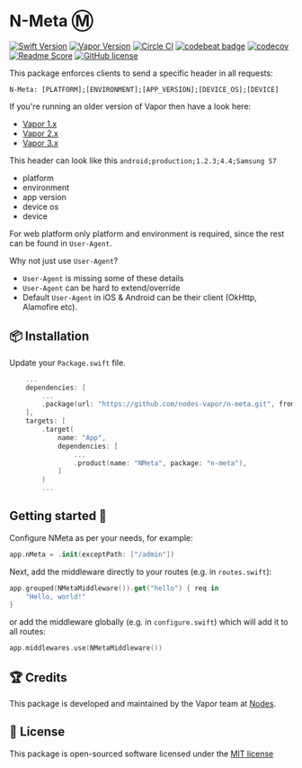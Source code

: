 # N-Meta Ⓜ️
[![Swift Version](https://img.shields.io/badge/Swift-5.2-brightgreen.svg)](http://swift.org)
[![Vapor Version](https://img.shields.io/badge/Vapor-4-30B6FC.svg)](http://vapor.codes)
[![Circle CI](https://circleci.com/gh/nodes-vapor/n-meta/tree/master.svg?style=shield)](https://circleci.com/gh/nodes-vapor/n-meta)
[![codebeat badge](https://codebeat.co/badges/5dfa4439-cd97-4210-8595-40b57830196a)](https://codebeat.co/projects/github-com-nodes-vapor-n-meta-master)
[![codecov](https://codecov.io/gh/nodes-vapor/n-meta/branch/master/graph/badge.svg)](https://codecov.io/gh/nodes-vapor/n-meta)
[![Readme Score](http://readme-score-api.herokuapp.com/score.svg?url=https://github.com/nodes-vapor/n-meta)](http://clayallsopp.github.io/readme-score?url=https://github.com/nodes-vapor/n-meta)
[![GitHub license](https://img.shields.io/badge/license-MIT-blue.svg)](https://raw.githubusercontent.com/nodes-vapor/n-meta/master/LICENSE)


This package enforces clients to send a specific header in all requests:

```
N-Meta: [PLATFORM];[ENVIRONMENT];[APP_VERSION];[DEVICE_OS];[DEVICE]
```

If you're running an older version of Vapor then have a look here:

- [Vapor 1.x](https://github.com/nodes-vapor/n-meta/tree/vapor-1)
- [Vapor 2.x](https://github.com/nodes-vapor/n-meta/tree/vapor-2)
- [Vapor 3.x](https://github.com/nodes-vapor/n-meta/tree/vapor-3)

This header can look like this `android;production;1.2.3;4.4;Samsung S7`
 - platform
 - environment
 - app version
 - device os
 - device

For web platform only platform and environment is required, since the rest can be found in `User-Agent`.

Why not just use `User-Agent`?
 - `User-Agent` is missing some of these details
 - `User-Agent` can be hard to extend/override
 - Default `User-Agent` in iOS & Android can be their client (OkHttp, Alamofire etc).


## 📦 Installation

Update your `Package.swift` file.
```swift
    ...
    dependencies: [
        ...
        .package(url: "https://github.com/nodes-vapor/n-meta.git", from: "4.0.0")
    ],
    targets: [
        .target(
            name: "App",
            dependencies: [
                ...
                .product(name: "NMeta", package: "n-meta"),
            ]
        )
        ...
```

## Getting started 🚀

Configure NMeta as per your needs, for example: 

```swift
app.nMeta = .init(exceptPath: ["/admin"])
```

Next, add the middleware directly to your routes (e.g. in `routes.swift`):

```swift
app.grouped(NMetaMiddleware()).get("hello") { req in
    "Hello, world!"
}
```

or add the middleware globally (e.g. in `configure.swift`) which will add it to all routes:

```swift
app.middlewares.use(NMetaMiddleware())
```

## 🏆 Credits

This package is developed and maintained by the Vapor team at [Nodes](https://www.nodesagency.com).


## 📄 License

This package is open-sourced software licensed under the [MIT license](http://opensource.org/licenses/MIT)
